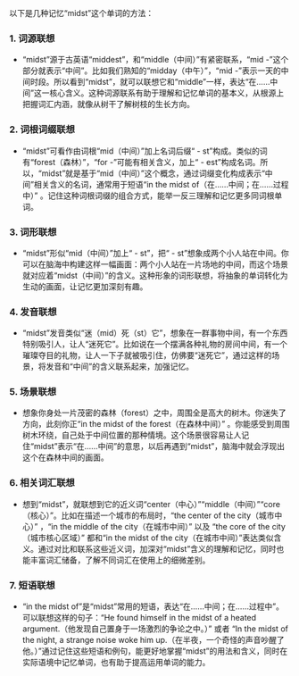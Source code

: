 以下是几种记忆“midst”这个单词的方法：

### 1. 词源联想
 - “midst”源于古英语“middest”，和“middle（中间）”有紧密联系，“mid -”这个部分就表示“中间”。比如我们熟知的“midday（中午）”，“mid -”表示一天的中间时段。所以看到“midst”，就可以联想它和“middle”一样，表达“在……中间”这一核心含义。这种词源联系有助于理解和记忆单词的基本义，从根源上把握词汇内涵，就像从树干了解树枝的生长方向。

### 2. 词根词缀联想
 - “midst”可看作由词根“mid（中间）”加上名词后缀“ - st”构成。类似的词有“forest（森林）”，“for -”可能有相关含义，加上“ - est”构成名词。所以，“midst”就是基于“mid（中间）”这个概念，通过词缀变化构成表示“中间”相关含义的名词，通常用于短语“in the midst of（在……中间；在……过程中）” 。记住这种词根词缀的组合方式，能举一反三理解和记忆更多同词根单词。

### 3. 词形联想
 - “midst”形似“mid（中间）”加上“ - st”，把“ - st”想象成两个小人站在中间。你可以在脑海中构建这样一幅画面：两个小人站在一片场地的中间，而这个场景就对应着“midst（中间）”的含义。这种形象的词形联想，将抽象的单词转化为生动的画面，让记忆更加深刻有趣。

### 4. 发音联想
 - “midst”发音类似“迷（mid）死（st）它”，想象在一群事物中间，有一个东西特别吸引人，让人“迷死它”。比如说在一个摆满各种礼物的房间中间，有一个璀璨夺目的礼物，让人一下子就被吸引住，仿佛要“迷死它”，通过这样的场景，将发音和“中间”的含义联系起来，加强记忆。

### 5. 场景联想
 - 想象你身处一片茂密的森林（forest）之中，周围全是高大的树木。你迷失了方向，此刻你正“in the midst of the forest（在森林中间）” 。你能感受到周围树木环绕，自己处于中间位置的那种情境。这个场景很容易让人记住“midst”表示“在……中间”的意思，以后再遇到“midst”，脑海中就会浮现出这个在森林中间的画面。

### 6. 相关词汇联想
 - 想到“midst”，就联想到它的近义词“center（中心）”“middle（中间）”“core（核心）”。比如在描述一个城市的布局时，“the center of the city（城市中心）” ，“in the middle of the city（在城市中间）” 以及 “the core of the city（城市核心区域）” 都和“in the midst of the city（在城市中间）”表达类似含义。通过对比和联系这些近义词，加深对“midst”含义的理解和记忆，同时也能丰富词汇储备，了解不同词汇在使用上的细微差别。

### 7. 短语联想
 - “in the midst of”是“midst”常用的短语，表达“在……中间；在……过程中”。可以联想这样的句子：“He found himself in the midst of a heated argument.（他发现自己置身于一场激烈的争论之中。）” 或者 “In the midst of the night, a strange noise woke him up.（在半夜，一个奇怪的声音吵醒了他。）”通过记住这些短语和例句，能更好地掌握“midst”的用法和含义，同时在实际语境中记忆单词，也有助于提高运用单词的能力。 
